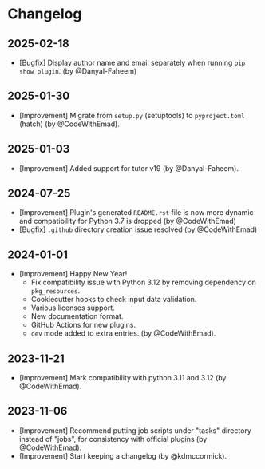 <!--
Create a changelog entry for every new user-facing change (where the "users" are plugin developers).
Please respect the following instructions:
- Group changes by date, with newest changes first.
- Prefix your changes with either [Bugfix], [Improvement], [Feature], [Security], [Deprecation].
- You may optionally append "(by @<author>)" at the end of the line, where "<author>" is either one (just one)
  of your GitHub username, real name or affiliated organization. -->

# Changelog

## 2025-02-18

- [Bugfix] Display author name and email separately when running `pip show plugin`. (by @Danyal-Faheem)

## 2025-01-30

- [Improvement] Migrate from `setup.py` (setuptools) to `pyproject.toml` (hatch) (by @CodeWithEmad).

## 2025-01-03

- [Improvement] Added support for tutor v19 (by @Danyal-Faheem).

## 2024-07-25

- [Improvement] Plugin's generated `README.rst` file is now more dynamic and compatibility for Python 3.7 is dropped (by @CodeWithEmad)
- [Bugfix] `.github` directory creation issue resolved (by @CodeWithEmad)

## 2024-01-01

- [Improvement] Happy New Year!
  - Fix compatibility issue with Python 3.12 by removing dependency on `pkg_resources`.
  - Cookiecutter hooks to check input data validation.
  - Various licenses support.
  - New documentation format.
  - GitHub Actions for new plugins.
  - `dev` mode added to extra entries.
  (by @CodeWithEmad).

## 2023-11-21

- [Improvement] Mark compatibility with python 3.11 and 3.12 (by @CodeWithEmad).

## 2023-11-06

- [Improvement] Recommend putting job scripts under "tasks" directory instead of "jobs", for consistency with official plugins (by @CodeWithEmad).
- [Improvement] Start keeping a changelog (by @kdmccormick).
